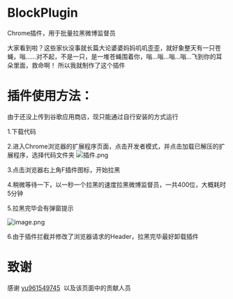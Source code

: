 # BlockPlugin
Chrome插件，用于批量拉黑微博监督员

大家看到啦？这些家伙没事就长篇大论婆婆妈妈叽叽歪歪，就好象整天有一只苍蝇，嗡……对不起，不是一只，是一堆苍蝇围着你，嗡…嗡…嗡…嗡…飞到你的耳朵里面，救命啊！ 
所以我就制作了这个插件

# 插件使用方法：

由于还没上传到谷歌应用商店，现只能通过自行安装的方式运行

1.下载代码

2.进入Chrome浏览器的扩展程序页面，点击开发者模式，并点击加载已解压的扩展程序，选择代码文件夹
![插件.png](http://upload-images.jianshu.io/upload_images/126834-278971a25657e444.png?imageMogr2/auto-orient/strip%7CimageView2/2/w/1240)

3.点击浏览器右上角F插件图标，开始拉黑

4.稍微等待一下，以一秒一个拉黑的速度拉黑微博监督员，一共400位，大概耗时5分钟

5.拉黑完毕会有弹窗提示

![image.png](http://upload-images.jianshu.io/upload_images/126834-7cecc70e63e2e0eb.png?imageMogr2/auto-orient/strip%7CimageView2/2/w/1240)


6.由于插件拦截并修改了浏览器请求的Header，拉黑完毕最好卸载插件

# 致谢
感谢 [yu961549745](https://github.com/yu961549745/WeiboBlackList)  以及该页面中的贡献人员
